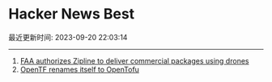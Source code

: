 # Hacker News Best

最近更新时间: 2023-09-20 22:03:14

--- 
1. [FAA authorizes Zipline to deliver commercial packages using drones](https://www.faa.gov/newsroom/faa-authorizes-zipline-deliver-commercial-packages-beyond-line-sight) 
2. [OpenTF renames itself to OpenTofu](https://github.com/opentofu) 

